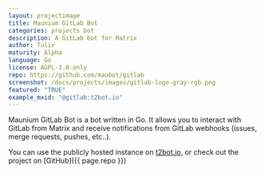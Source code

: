 ```yaml
---
layout: projectimage
title: Maunium GitLab Bot
categories: projects bot
description: A GitLab bot for Matrix
author: Tulir
maturity: Alpha
language: Go
license: AGPL-3.0-only
repo: https://github.com/maubot/gitlab
screenshot: /docs/projects/images/gitlab-logo-gray-rgb.png
featured: "TRUE"
example_mxid: "@gitlab:t2bot.io"
---
```


Maunium GitLab Bot is a bot written in Go.
It allows you to interact with GitLab from Matrix and receive notifications
from GitLab webhooks (issues, merge requests, pushes, etc..).

You can use the publicly hosted instance on [t2bot.io](https://t2bot.io/gitlab),
or check out the project on [GitHub]({{ page.repo }})
